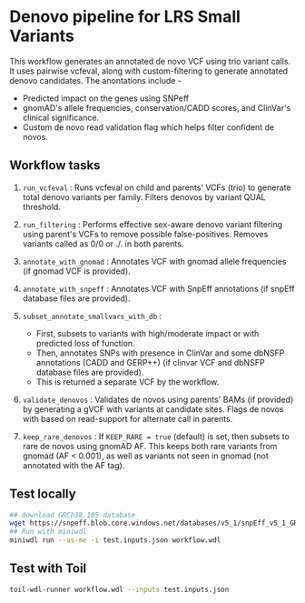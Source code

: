 # Denovo pipeline for LRS Small Variants
This workflow generates an annotated de novo VCF using trio variant calls. It uses pairwise vcfeval, along with custom-filtering to generate annotated denovo candidates. The anontations include -
* Predicted impact on the genes using SNPeff
* gnomAD's allele frequencies, conservation/CADD scores, and ClinVar's clinical significance.
* Custom de novo read validation flag which helps filter confident de novos.

## Workflow tasks

1. `run_vcfeval` : Runs vcfeval on child and parents' VCFs (trio) to generate total denovo variants per family. Filters denovos by variant QUAL threshold.

2. `run_filtering` : Performs effective sex-aware denovo variant filtering using parent's VCFs to remove possible false-positives. Removes variants called as 0/0 or ./. in both parents.

3. `annotate_with_gnomad` : Annotates VCF with gnomad allele frequencies (if gnomad VCF is provided).

4. `annotate_with_snpeff` : Annotates VCF with SnpEff annotations (if snpEff database files are provided).

5. `subset_annotate_smallvars_with_db` : 
    - First, subsets to variants with high/moderate impact or with predicted loss of function. 
    - Then, annotates SNPs with presence in ClinVar and some dbNSFP annotations (CADD and GERP++) (if clinvar VCF and dbNSFP database files are provided).
    - This is returned a separate VCF by the workflow.

6. `validate_denovos` : Validates de novos using parents' BAMs (if provided) by generating a gVCF with variants at candidate sites. Flags de novos with based on read-support for alternate call in parents.

7. `keep_rare_denovos` : If `KEEP_RARE = true` (default) is set, then subsets to rare de novos using gnomAD AF. This keeps both rare variants from gnomad (AF < 0.001), as well as variants not seen in gnomad (not annotated with the AF tag).


## Test locally
```sh
## download GRCh38.105 database
wget https://snpeff.blob.core.windows.net/databases/v5_1/snpEff_v5_1_GRCh38.105.zip
## Run with miniwdl
miniwdl run --as-me -i test.inputs.json workflow.wdl
```

## Test with Toil
```sh
toil-wdl-runner workflow.wdl --inputs test.inputs.json
```